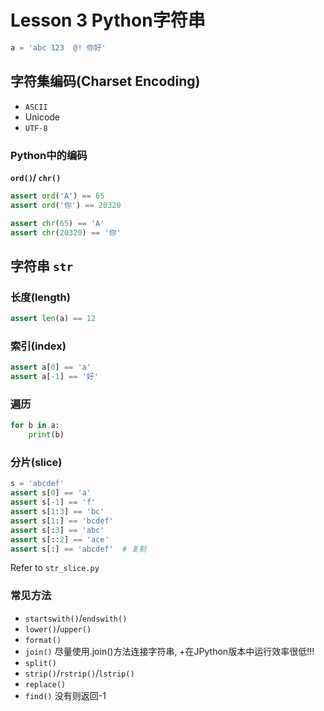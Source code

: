 # Lesson 3 Python字符串

```python
a = 'abc 123  @! 你好'
```

## 字符集编码(Charset Encoding)

- `ASCII`
- Unicode
- `UTF-8`

### Python中的编码

**`ord()`/ `chr()`**

```python
assert ord('A') == 65
assert ord('你') == 20320

assert chr(65) == 'A'
assert chr(20320) == '你'
```

## 字符串 `str`

### 长度(length)

```python
assert len(a) == 12
```

### 索引(index)

```python
assert a[0] == 'a'
assert a[-1] == '好'
```

### 遍历

```python
for b in a:
    print(b)
```

### 分片(slice)

```python
s = 'abcdef'
assert s[0] == 'a'
assert s[-1] == 'f'
assert s[1:3] == 'bc'
assert s[1:] == 'bcdef'
assert s[:3] == 'abc'
assert s[::2] == 'ace'
assert s[:] == 'abcdef'  # 复制
```

Refer to `str_slice.py`

### 常见方法

- `startswith()`/`endswith()`
- `lower()`/`upper()`
- `format()`
- `join()` 尽量使用.join()方法连接字符串, +在JPython版本中运行效率很低!!!
- `split()`
- `strip()`/`rstrip()`/`lstrip()`
- `replace()`
- `find()` 没有则返回-1
